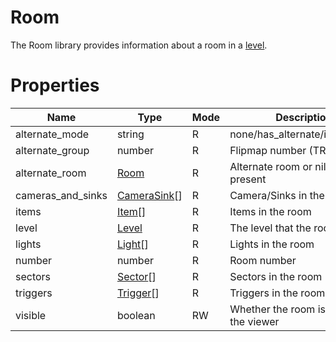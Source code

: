 # Room

The Room library provides information about a room in a [level](level.md).

# Properties
| Name | Type | Mode | Description |
| ---- | ---- | ---- | ---- |
| alternate_mode | string | R | none/has_alternate/is_alternate |
| alternate_group | number | R | Flipmap number (TR4+) |
| alternate_room | [Room](room.md) | R | Alternate room or nil if not present |
| cameras_and_sinks | [CameraSink](camera_sink.md)[] | R | Camera/Sinks in the room |
| items | [Item](item.md)[] | R | Items in the room |
| level | [Level](level.md) | R | The level that the room is in |
| lights | [Light](light.md)[] | R | Lights in the room |
| number | number | R | Room number |
| sectors | [Sector](sector.md)[] | R | Sectors in the room
| triggers | [Trigger](trigger.md)[] | R | Triggers in the room |
| visible | boolean | RW | Whether the room is visible in the viewer |

